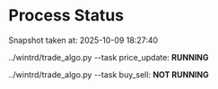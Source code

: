 # Process Status

Snapshot taken at: 2025-10-09 18:27:40

../wintrd/trade_algo.py --task price_update: **RUNNING**

../wintrd/trade_algo.py --task buy_sell: **NOT RUNNING**

